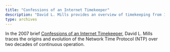 ```yaml
---
title: "Confessions of an Internet Timekeeper"
description: "David L. Mills provides an overview of timekeeping from 1979 to 2006."
type: archives
---
```


In the 2007 brief [Confessions of an Internet Timekeeper](/reflib/brief/distlec/distlec.pdf), David L. Mills traces the origins and evolution of the Network Time Protocol (NTP) over two decades of continuous operation.

<br>